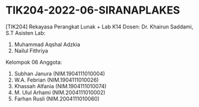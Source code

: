 # TIK204-2022-06-SIRANAPLAKES
[TIK204] Rekayasa Perangkat Lunak + Lab K14
Dosen: Dr. Khairun Saddami, S.T
Asisten Lab:
1. Muhammad Aqshal Adzkia
2. Nailul Fithriya

Kelompok 06
Anggota:
1. Subhan Janura (NIM.1904111010004)
2. W.A. Febrian (NIM.1904111010026)
3. Khassah Alfania (NIM.1904111010074)
4. M. Ulul Arhami (NIM.2004111010002)
5. Farhan Rusli (NIM.2004111010060)
